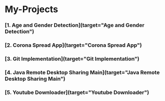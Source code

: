 # My-Projects

### [1. Age and Gender Detection](target="Age and Gender Detection")
### [2. Corona Spread App](target="Corona Spread App")
### [3. Git Implementation](target="Git Implementation")
### [4. Java Remote Desktop Sharing Main](target="Java Remote Desktop Sharing Main")
### [5. Youtube Downloader](target="Youtube Downloader")